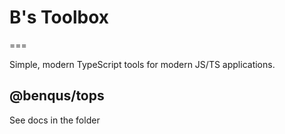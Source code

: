 # B's Toolbox
===

Simple, modern TypeScript tools for modern JS/TS applications.

## @benqus/tops

See docs in the folder